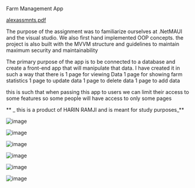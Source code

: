 Farm Management App

[alexassmnts.pdf](https://github.com/user-attachments/files/16534529/alexassmnts.pdf)

The purpose of the assignment was to familiarize ourselves at .NetMAUI and the visual studio. We also first hand implemented OOP concepts.
the project is also built with the MVVM structure and guidelines to maintain maximum security and maintainability

The primary purpose of the app is to be connected to a database and create a front-end app
that will manipulate that data. I have created it in such a way that there is 
  1 page for viewing Data
  1 page for showing farm statistics
  1 page to update data
  1 page to delete data
  1 page to add data


this is such that when passing this app to users we can limit their access to some features so some people will have access to only some pages







**
_
this is a product of HARIN RAMJI and is meant for study purposes_**

![image](https://github.com/user-attachments/assets/b15345da-3789-4f86-b6df-4e02e0e9db27)

![image](https://github.com/user-attachments/assets/c7095c1b-94ea-4512-8b9a-424d4359daec)

![image](https://github.com/user-attachments/assets/79f8393b-c8ab-4c6d-ae93-077805bd7a14)

![image](https://github.com/user-attachments/assets/07c5b08b-bc3b-4dec-8bef-4700b543e104)

![image](https://github.com/user-attachments/assets/c8abbc7b-9712-4080-867e-a11cf7bd977d)

![image](https://github.com/user-attachments/assets/8f38371c-a1fb-4dff-967a-1b18aa8b4714)






